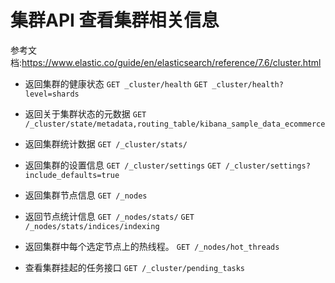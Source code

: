 # 集群API 查看集群相关信息
参考文档:https://www.elastic.co/guide/en/elasticsearch/reference/7.6/cluster.html

- 返回集群的健康状态
```GET _cluster/health```
```GET _cluster/health?level=shards```

- 返回关于集群状态的元数据
```GET /_cluster/state/metadata,routing_table/kibana_sample_data_ecommerce```

- 返回集群统计数据
```GET /_cluster/stats/```

- 返回集群的设置信息
```GET /_cluster/settings```
```GET /_cluster/settings?include_defaults=true```

- 返回集群节点信息
```GET /_nodes```

- 返回节点统计信息
```GET /_nodes/stats/```
```GET /_nodes/stats/indices/indexing```

- 返回集群中每个选定节点上的热线程。
```GET /_nodes/hot_threads```

- 查看集群挂起的任务接口
```GET /_cluster/pending_tasks```


